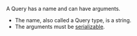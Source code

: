 A Query has a name and can have arguments.

- The name, also called a Query type, is a string.
- The arguments must be [serializable](/concepts/what-is-a-data-converter/).
